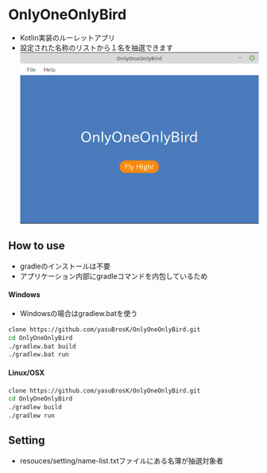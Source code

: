 # OnlyOneOnlyBird
* Kotlin実装のルーレットアプリ
* 設定された名称のリストから１名を抽選できます
![画面](./view.png)

## How to use
* gradleのインストールは不要
* アプリケーション内部にgradleコマンドを内包しているため

#### Windows
* Windowsの場合はgradlew.batを使う

```bash
clone https://github.com/yasuBrosK/OnlyOneOnlyBird.git
cd OnlyOneOnlyBird
./gradlew.bat build
./gradlew.bat run
```

#### Linux/OSX

```bash
clone https://github.com/yasuBrosK/OnlyOneOnlyBird.git
cd OnlyOneOnlyBird
./gradlew build
./gradlew run
```

## Setting
* resouces/setting/name-list.txtファイルにある名簿が抽選対象者
